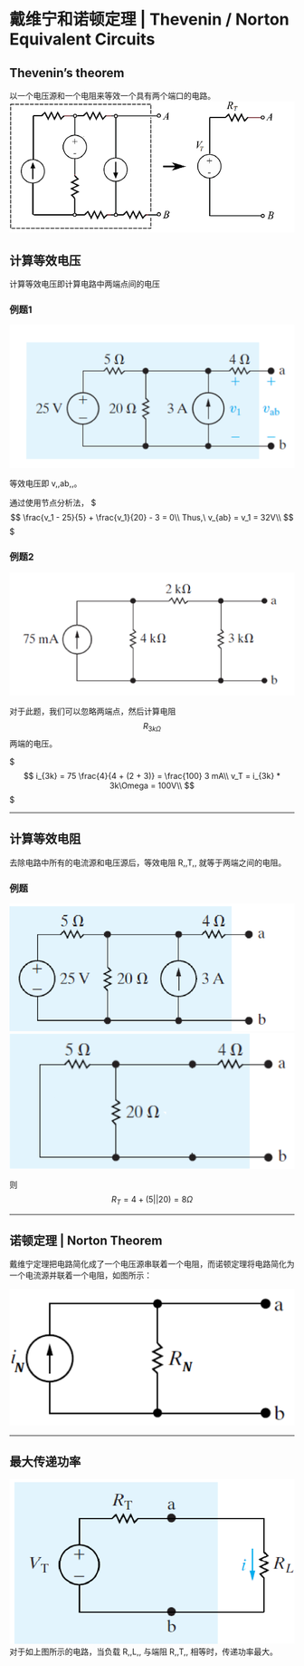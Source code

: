 # 戴维宁和诺顿定理 | Thevenin / Norton Equivalent Circuits

## Thevenin’s theorem

以一个电压源和一个电阻来等效一个具有两个端口的电路。
![戴维宁图示](.戴维宁和诺顿定理/戴维宁图示.png)

## 计算等效电压

计算等效电压即计算电路中两端点间的电压

### 例题1

![计算等效电压例题1图例](.戴维宁和诺顿定理/计算等效电压例题1图例.png)

等效电压即 v,,ab,,。

通过使用节点分析法，
$$$
\frac{v_1 - 25}{5} + \frac{v_1}{20} - 3 = 0\\
Thus,\ v_{ab} = v_1 = 32V\\
$$$

### 例题2

![计算等效电压例题2图例](.戴维宁和诺顿定理/计算等效电压例题2图例.png)

对于此题，我们可以忽略两端点，然后计算电阻 $$R_{3k\Omega}$$ 两端的电压。

$$$
i_{3k} = 75 \frac{4}{4 + (2 + 3)} = \frac{100} 3 mA\\
v_T = i_{3k} * 3k\Omega = 100V\\
$$$

- - -

## 计算等效电阻

去除电路中所有的电流源和电压源后，等效电阻 R,,T,, 就等于两端之间的电阻。

### 例题

![计算等效电阻例题图例1](.戴维宁和诺顿定理/计算等效电阻例题图例1.png)
![计算等效电阻例题图例2](.戴维宁和诺顿定理/计算等效电阻例题图例2.png)

则 $$R_T = 4 + (5 || 20) = 8\Omega$$

- - -

## 诺顿定理 | Norton Theorem

戴维宁定理把电路简化成了一个电压源串联着一个电阻，而诺顿定理将电路简化为一个电流源并联着一个电阻，如图所示：

![诺顿定理图例](.戴维宁和诺顿定理/诺顿定理图例.png)

- - -

## 最大传递功率

![最大传递功率图例](.戴维宁和诺顿定理/最大传递功率图例.png)
对于如上图所示的电路，当负载 R,,L,, 与端阻 R,,T,, 相等时，传递功率最大。
